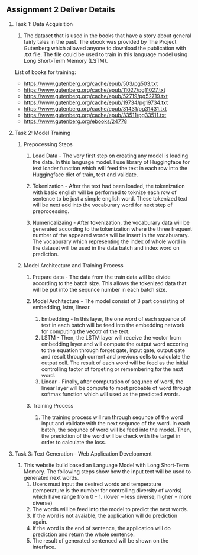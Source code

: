 ## Assignment 2 Deliver Details


1. Task 1: Data Acquisition 
    1. The dataset that is used in the books that have a story about general fairly tales in the past. The ebook was provided by The Project Gutenberg which allowed anyone to download the publication with .txt file. The file could be used to train in this language model using Long Short-Term Memory (LSTM). 

    List of books for training: 
    - https://www.gutenberg.org/cache/epub/503/pg503.txt
    - https://www.gutenberg.org/cache/epub/11027/pg11027.txt
    - https://www.gutenberg.org/cache/epub/52719/pg52719.txt 
    - https://www.gutenberg.org/cache/epub/19734/pg19734.txt
    - https://www.gutenberg.org/cache/epub/31431/pg31431.txt
    - https://www.gutenberg.org/cache/epub/33511/pg33511.txt
    - https://www.gutenberg.org/ebooks/24778

2. Task 2: Model Training
    1. Prepocessing Steps
        1. Load Data - The very first step on creating any model is loading the data. In this language model. I use library of Huggingface for text loader function which will feed the text in each row into the Huggingface dict of train, test and validate.

        2. Tokenization - After the text had been loaded, the tokenization with basic english will be performed to toknize each row of sentence to be just a simple english word. These tokenized text will be next add into the vocaburary word for next step of preprocessing. 

        3. Numericalizaing - After tokenization, the vocaburary data will be generated according to the tokenization where the three frequent number of the appeared words will be insert in the vocabuarary. The vocaburary which representing the index of whole word in the dataset will be used in the data batch and index word on prediction.

    2. Model Architecture and Training Process
        1. Prepare data - The data from the train data will be divide according to the batch size. This allows the tokenized data that will be put into the sequnce number in each batch size. 
        2. Model Architecture - The model consist of 3 part consisting of embedding, lstm, linear.
            1. Embedding - In this layer, the one word of each squence of text in each batch will be feed into the embedding network for computing the vecotr of the text. 
            2. LSTM - Then, the LSTM layer will receive the vector from embedding layer and will compute the output word accoring to the equation through forget gate, input gate, output gate and result through current and previous cells to calculate the output cell. The result of each word will be feed as the initial controlling factor of forgeting or remembering for the next word. 
            3. Linear - Finally, after computation of sequnce of word, the linear layer will be compute to most probable of word through softmax function which will used as the predicted words. 

        3. Training Process
            1. The training process will run through sequnce of the word input and validate with the next sequnce of the word. In each batch, the sequnce of word will be feed into the model. Then, the prediction of the word will be check with the target in order to calculate the loss.

3. Task 3: Text Generation - Web Application Development

    1. This website build based an Language Model with Long Short-Term Memory. The following steps show how the input text will be 
            used to generated next words.
        1. Users must input the desired words and temperature (temperature is the number for controlling diversity of words) which have
            range from 0 - 1. (lower = less diverse, higher = more diverse) 
        2. The words will be feed into the model to predict the next words. 
        3. If the word is not avaiable, the application will do prediction again.
        4. If the word is the end of sentence, the application will do prediction and return the whole sentence.
        5. The result of generated sentenced will be shown on the interface. 

    